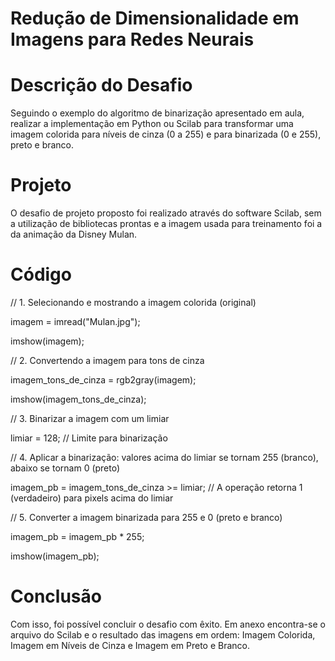 # Redução de Dimensionalidade em Imagens para Redes Neurais

# Descrição do Desafio

Seguindo o exemplo do algoritmo de binarização apresentado em aula, realizar a implementação em Python ou Scilab para transformar uma imagem colorida para níveis de cinza (0 a 255) e para binarizada (0 e 255), preto e branco.

# Projeto

O desafio de projeto proposto foi realizado através do software Scilab, sem a utilização de bibliotecas prontas e a imagem usada para treinamento foi a da animação da Disney Mulan.

# Código

// 1. Selecionando e mostrando a imagem colorida (original)

imagem = imread("Mulan.jpg");

imshow(imagem);

// 2. Convertendo a imagem para tons de cinza

imagem_tons_de_cinza = rgb2gray(imagem);

imshow(imagem_tons_de_cinza);

// 3. Binarizar a imagem com um limiar

limiar = 128;  // Limite para binarização

// 4. Aplicar a binarização: valores acima do limiar se tornam 255 (branco), abaixo se tornam 0 (preto)

imagem_pb = imagem_tons_de_cinza >= limiar;  // A operação retorna 1 (verdadeiro) para pixels acima do limiar

// 5. Converter a imagem binarizada para 255 e 0 (preto e branco)

imagem_pb = imagem_pb * 255;

imshow(imagem_pb);

# Conclusão

Com isso, foi possível concluir o desafio com êxito.
Em anexo encontra-se o arquivo do Scilab e o resultado das imagens em ordem: Imagem Colorida, Imagem em Níveis de Cinza e Imagem em Preto e Branco.
